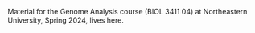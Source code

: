 Material for the Genome Analysis course (BIOL 3411 04) at Northeastern University, Spring 2024, lives here.
